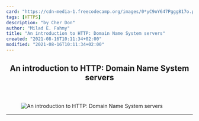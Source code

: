 ```yaml
---
card: "https://cdn-media-1.freecodecamp.org/images/0*yC9oY647Pggg817o.png"
tags: [HTTPS]
description: "by Cher Don"
author: "Milad E. Fahmy"
title: "An introduction to HTTP: Domain Name System servers"
created: "2021-08-16T10:11:34+02:00"
modified: "2021-08-16T10:11:34+02:00"
---
```

<div class="site-wrapper">
<main id="site-main" class="site-main outer">
<div class="inner">
<article class="post-full post tag-https tag-tech tag-programming tag-dns tag-web-development ">
<header class="post-full-header">
<h1 class="post-full-title">An introduction to HTTP: Domain Name System servers</h1>
</header>
<figure class="post-full-image">
<picture>
<source media="(max-width: 700px)" sizes="1px" srcset="data:image/gif;base64,R0lGODlhAQABAIAAAAAAAP///yH5BAEAAAAALAAAAAABAAEAAAIBRAA7 1w">
<source media="(min-width: 701px)" sizes="(max-width: 800px) 400px,
(max-width: 1170px) 700px,
1400px" srcset="https://cdn-media-1.freecodecamp.org/images/0*yC9oY647Pggg817o.png 300w,
https://cdn-media-1.freecodecamp.org/images/0*yC9oY647Pggg817o.png 600w,
https://cdn-media-1.freecodecamp.org/images/0*yC9oY647Pggg817o.png 1000w,
https://cdn-media-1.freecodecamp.org/images/0*yC9oY647Pggg817o.png 2000w">
<img onerror="this.style.display='none'" src="https://cdn-media-1.freecodecamp.org/images/0*yC9oY647Pggg817o.png" alt="An introduction to HTTP: Domain Name System servers">
</picture>
</figure>
<section class="post-full-content">
<div class="post-content medium-migrated-article">
</div>
<hr>
</section>
</article>
</div>
</main>
</div>
<!-- Google Tag Manager (noscript) -->
<!-- End Google Tag Manager (noscript) -->
